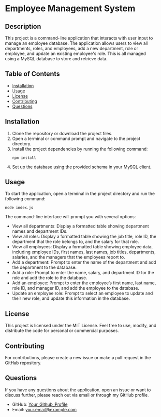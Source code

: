 # Employee Management System

## Description
This project is a command-line application that interacts with user input to manage an employee database. The application allows users to view all departments, roles, and employees, add a new department, role or employee, and update an existing employee's role. This is all managed using a MySQL database to store and retrieve data.

## Table of Contents
- [Installation](#installation)
- [Usage](#usage)
- [License](#license)
- [Contributing](#contributing)
- [Questions](#questions)

## Installation
1. Clone the repository or download the project files.
2. Open a terminal or command prompt and navigate to the project directory.
3. Install the project dependencies by running the following command:
   ```
   npm install
   ```
4. Set up the database using the provided schema in your MySQL client.

## Usage
To start the application, open a terminal in the project directory and run the following command:
```
node index.js
```
The command-line interface will prompt you with several options:
- View all departments: Display a formatted table showing department names and department IDs.
- View all roles: Display a formatted table showing the job title, role ID, the department that the role belongs to, and the salary for that role.
- View all employees: Display a formatted table showing employee data, including employee IDs, first names, last names, job titles, departments, salaries, and the managers that the employees report to.
- Add a department: Prompt to enter the name of the department and add the department to the database.
- Add a role: Prompt to enter the name, salary, and department ID for the role and add the role to the database.
- Add an employee: Prompt to enter the employee’s first name, last name, role ID, and manager ID, and add the employee to the database.
- Update an employee role: Prompt to select an employee to update and their new role, and update this information in the database.

## License
This project is licensed under the MIT License. Feel free to use, modify, and distribute the code for personal or commercial purposes.

## Contributing
For contributions, please create a new issue or make a pull request in the GitHub repository.

## Questions
If you have any questions about the application, open an issue or want to discuss further, please reach out via email or through my GitHub profile.

- GitHub: [Your_Github_Profile](https://github.com/Your_Github_Profile)
- Email: your.email@example.com

